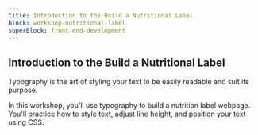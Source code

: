 ```yaml
---
title: Introduction to the Build a Nutritional Label
block: workshop-nutritional-label
superBlock: front-end-development
---
```


## Introduction to the Build a Nutritional Label

Typography is the art of styling your text to be easily readable and suit its purpose.

In this workshop, you'll use typography to build a nutrition label webpage. You'll practice how to style text, adjust line height, and position your text using CSS.
